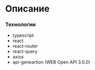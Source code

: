 # Описание 
### Технологии
 - typescript
 - react
 - react-router
 - react-query
 - axios
 - api-geneartion (WEB Open API 3.0.0)
